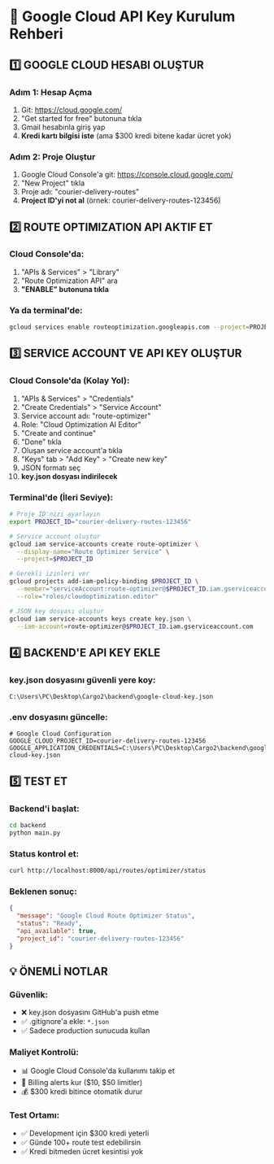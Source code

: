 # 🚀 Google Cloud API Key Kurulum Rehberi

## 1️⃣ GOOGLE CLOUD HESABI OLUŞTUR

### Adım 1: Hesap Açma
1. Git: https://cloud.google.com/
2. "Get started for free" butonuna tıkla
3. Gmail hesabınla giriş yap
4. **Kredi kartı bilgisi iste** (ama $300 kredi bitene kadar ücret yok)

### Adım 2: Proje Oluştur
1. Google Cloud Console'a git: https://console.cloud.google.com/
2. "New Project" tıkla
3. Proje adı: "courier-delivery-routes" 
4. **Project ID'yi not al** (örnek: courier-delivery-routes-123456)

## 2️⃣ ROUTE OPTIMIZATION API AKTIF ET

### Cloud Console'da:
1. "APIs & Services" > "Library"
2. "Route Optimization API" ara
3. **"ENABLE" butonuna tıkla**

### Ya da terminal'de:
```bash
gcloud services enable routeoptimization.googleapis.com --project=PROJE-ID-BURAYA
```

## 3️⃣ SERVICE ACCOUNT VE API KEY OLUŞTUR

### Cloud Console'da (Kolay Yol):
1. "APIs & Services" > "Credentials"
2. "Create Credentials" > "Service Account"
3. Service account adı: "route-optimizer"
4. Role: "Cloud Optimization AI Editor" 
5. "Create and continue"
6. "Done" tıkla
7. Oluşan service account'a tıkla
8. "Keys" tab > "Add Key" > "Create new key"
9. JSON formatı seç
10. **key.json dosyası indirilecek**

### Terminal'de (İleri Seviye):
```bash
# Proje ID'nizi ayarlayın
export PROJECT_ID="courier-delivery-routes-123456"

# Service account oluştur
gcloud iam service-accounts create route-optimizer \
  --display-name="Route Optimizer Service" \
  --project=$PROJECT_ID

# Gerekli izinleri ver
gcloud projects add-iam-policy-binding $PROJECT_ID \
  --member="serviceAccount:route-optimizer@$PROJECT_ID.iam.gserviceaccount.com" \
  --role="roles/cloudoptimization.editor"

# JSON key dosyası oluştur
gcloud iam service-accounts keys create key.json \
  --iam-account=route-optimizer@$PROJECT_ID.iam.gserviceaccount.com
```

## 4️⃣ BACKEND'E API KEY EKLE

### key.json dosyasını güvenli yere koy:
```
C:\Users\PC\Desktop\Cargo2\backend\google-cloud-key.json
```

### .env dosyasını güncelle:
```env
# Google Cloud Configuration
GOOGLE_CLOUD_PROJECT_ID=courier-delivery-routes-123456
GOOGLE_APPLICATION_CREDENTIALS=C:\Users\PC\Desktop\Cargo2\backend\google-cloud-key.json
```

## 5️⃣ TEST ET

### Backend'i başlat:
```bash
cd backend
python main.py
```

### Status kontrol et:
```bash
curl http://localhost:8000/api/routes/optimizer/status
```

### Beklenen sonuç:
```json
{
  "message": "Google Cloud Route Optimizer Status",
  "status": "Ready",
  "api_available": true,
  "project_id": "courier-delivery-routes-123456"
}
```

## 💡 ÖNEMLİ NOTLAR

### Güvenlik:
- ❌ key.json dosyasını GitHub'a push etme
- ✅ .gitignore'a ekle: `*.json`
- ✅ Sadece production sunucuda kullan

### Maliyet Kontrolü:
- 📊 Google Cloud Console'da kullanımı takip et
- 🚨 Billing alerts kur ($10, $50 limitler)
- 💰 $300 kredi bitince otomatik durur

### Test Ortamı:
- ✅ Development için $300 kredi yeterli
- ✅ Günde 100+ route test edebilirsin
- ✅ Kredi bitmeden ücret kesintisi yok
